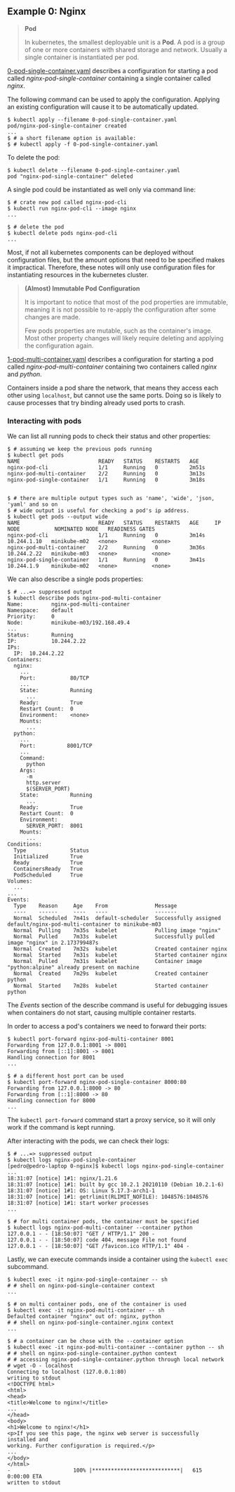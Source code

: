 ## Example 0: Nginx

> **Pod**
>
> In kubernetes, the smallest deployable unit is a **Pod**. A pod is a group of one or more containers with shared storage and network. Usually a single container is instantiated per pod.

[0-pod-single-container.yaml](./0-pod-single-container.yaml) describes a configuration for starting a pod called _nginx-pod-single-container_ containing a single container called _nginx_.

The following command can be used to apply the configuration. Applying an existing configuration will cause it to be automatically updated.

```shell
$ kubectl apply --filename 0-pod-single-container.yaml
pod/nginx-pod-single-container created
...
$ # a short filename option is available:
$ # kubectl apply -f 0-pod-single-container.yaml
```

To delete the pod:

```shell
$ kubectl delete --filename 0-pod-single-container.yaml
pod "nginx-pod-single-container" deleted
```

A single pod could be instantiated as well only via command line:

```shell
$ # crate new pod called nginx-pod-cli
$ kubectl run nginx-pod-cli --image nginx
...

$ # delete the pod
$ kubectl delete pods nginx-pod-cli
...
```

Most, if not all kubernetes components can be deployed without configuration files, but the amount options that need to be specified makes it impractical. Therefore, these notes will only use configuration files for instantiating resources in the kubernetes cluster.

> **(Almost) Immutable Pod Configuration**
>
> It is important to notice that most of the pod properties are immutable, meaning it is not possible to re-apply the configuration after some changes are made.
>
> Few pods properties are mutable, such as the container's image. Most other property changes will likely require deleting and applying the configuration again.

[1-pod-multi-container.yaml](./1-pod-multi-container.yaml) describes a configuration for starting a pod called _nginx-pod-multi-container_ containing two containers called _nginx_ and _python_.

Containers inside a pod share the network, that means they access each other using `localhost`, but cannot use the same ports. Doing so is likely to cause processes that try binding already used ports to crash.

### Interacting with pods

We can list all running pods to check their status and other properties:

```shell
$ # assuming we keep the previous pods running
$ kubectl get pods
NAME                         READY   STATUS    RESTARTS   AGE
nginx-pod-cli                1/1     Running   0          2m51s
nginx-pod-multi-container    2/2     Running   0          3m13s
nginx-pod-single-container   1/1     Running   0          3m18s


$ # there are multiple output types such as 'name', 'wide', 'json, 'yaml' and so on
$ # wide output is useful for checking a pod's ip address.
$ kubectl get pods --output wide
NAME                         READY   STATUS    RESTARTS   AGE     IP            NODE           NOMINATED NODE   READINESS GATES
nginx-pod-cli                1/1     Running   0          3m14s   10.244.1.10   minikube-m02   <none>           <none>
nginx-pod-multi-container    2/2     Running   0          3m36s   10.244.2.22   minikube-m03   <none>           <none>
nginx-pod-single-container   1/1     Running   0          3m41s   10.244.1.9    minikube-m02   <none>           <none>
```

We can also describe a single pods properties:

```shell
$ # ...=> suppressed output
$ kubectl describe pods nginx-pod-multi-container
Name:         nginx-pod-multi-container
Namespace:    default
Priority:     0
Node:         minikube-m03/192.168.49.4
...
Status:       Running
IP:           10.244.2.22
IPs:
  IP:  10.244.2.22
Containers:
  nginx:
    ...
    Port:           80/TCP
    ...
    State:          Running
      ...
    Ready:          True
    Restart Count:  0
    Environment:    <none>
    Mounts:
      ...
  python:
    ...
    Port:          8001/TCP
    ...
    Command:
      python
    Args:
      -m
      http.server
      $(SERVER_PORT)
    State:          Running
      ...
    Ready:          True
    Restart Count:  0
    Environment:
      SERVER_PORT:  8001
    Mounts:
      ...
Conditions:
  Type              Status
  Initialized       True
  Ready             True
  ContainersReady   True
  PodScheduled      True
Volumes:
  ...
...
Events:
  Type    Reason     Age    From               Message
  ----    ------     ----   ----               -------
  Normal  Scheduled  7m41s  default-scheduler  Successfully assigned default/nginx-pod-multi-container to minikube-m03
  Normal  Pulling    7m35s  kubelet            Pulling image "nginx"
  Normal  Pulled     7m33s  kubelet            Successfully pulled image "nginx" in 2.173799487s
  Normal  Created    7m32s  kubelet            Created container nginx
  Normal  Started    7m31s  kubelet            Started container nginx
  Normal  Pulled     7m31s  kubelet            Container image "python:alpine" already present on machine
  Normal  Created    7m29s  kubelet            Created container python
  Normal  Started    7m28s  kubelet            Started container python
```

The _Events_ section of the describe command is useful for debugging issues when containers do not start, causing multiple container restarts.

In order to access a pod's containers we need to forward their ports:

```shell
$ kubectl port-forward nginx-pod-multi-container 8001
Forwarding from 127.0.0.1:8001 -> 8001
Forwarding from [::1]:8001 -> 8001
Handling connection for 8001
...

$ # a different host port can be used
$ kubectl port-forward nginx-pod-single-container 8000:80
Forwarding from 127.0.0.1:8000 -> 80
Forwarding from [::1]:8000 -> 80
Handling connection for 8000
...
```

The `kubectl port-forward` command start a proxy service, so it will only work if the command is kept running.

After interacting with the pods, we can check their logs:

```shell
$ # ...=> suppressed output
$ kubectl logs nginx-pod-single-container
[pedro@pedro-laptop 0-nginx]$ kubectl logs nginx-pod-single-container
...
18:31:07 [notice] 1#1: nginx/1.21.6
18:31:07 [notice] 1#1: built by gcc 10.2.1 20210110 (Debian 10.2.1-6)
18:31:07 [notice] 1#1: OS: Linux 5.17.3-arch1-1
18:31:07 [notice] 1#1: getrlimit(RLIMIT_NOFILE): 1048576:1048576
18:31:07 [notice] 1#1: start worker processes
...

$ # for multi container pods, the container must be specified
$ kubectl logs nginx-pod-multi-container --container python
127.0.0.1 - - [18:50:07] "GET / HTTP/1.1" 200 -
127.0.0.1 - - [18:50:07] code 404, message File not found
127.0.0.1 - - [18:50:07] "GET /favicon.ico HTTP/1.1" 404 -
```

Lastly, we can execute commands inside a container using the `kubectl exec` subcommand.

```shell
$ kubectl exec -it nginx-pod-single-container -- sh
# # shell on nginx-pod-single-container context
...

$ # on multi container pods, one of the container is used
$ kubectl exec -it nginx-pod-multi-container -- sh
Defaulted container "nginx" out of: nginx, python
# # shell on nginx-pod-single-container.nginx context
...

$ # a container can be chose with the --container option
$ kubectl exec -it nginx-pod-multi-container --container python -- sh
# # shell on nginx-pod-single-container.python context
# # accessing nginx-pod-single-container.python through local network
# wget -O - localhost
Connecting to localhost (127.0.0.1:80)
writing to stdout
<!DOCTYPE html>
<html>
<head>
<title>Welcome to nginx!</title>
...
</head>
<body>
<h1>Welcome to nginx!</h1>
<p>If you see this page, the nginx web server is successfully installed and
working. Further configuration is required.</p>
...
</body>
</html>
-                    100% |****************************|   615  0:00:00 ETA
written to stdout
```
